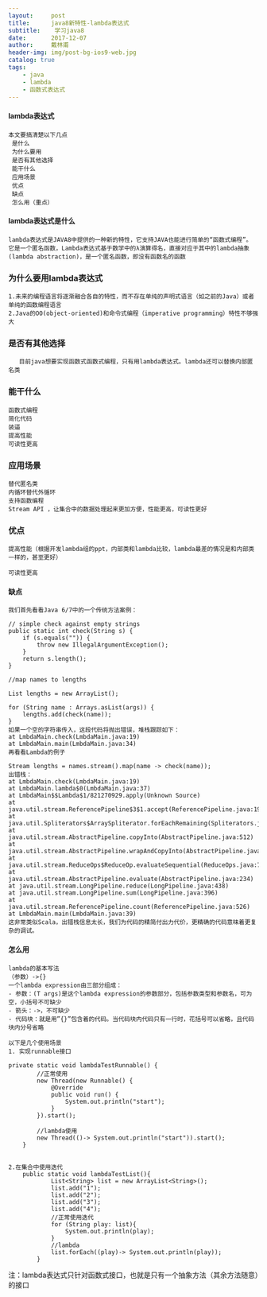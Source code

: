 ```yaml
---
layout:     post
title:      java8新特性-lambda表达式
subtitle:    学习java8
date:       2017-12-07
author:     戴林甫
header-img: img/post-bg-ios9-web.jpg
catalog: true
tags:
    - java
    - lambda
    - 函数式表达式
---
```


#### lambda表达式
    本文要搞清楚以下几点
     是什么
     为什么要用
     是否有其他选择
     能干什么
     应用场景
     优点
     缺点
     怎么用（重点）
     
#### lambda表达式是什么
    lambda表达式是JAVA8中提供的一种新的特性，它支持JAVA也能进行简单的“函数式编程”。 
    它是一个匿名函数，Lambda表达式基于数学中的λ演算得名，直接对应于其中的lambda抽象(lambda abstraction)，是一个匿名函数，即没有函数名的函数

### 为什么要用lambda表达式
    1.未来的编程语言将逐渐融合各自的特性，而不存在单纯的声明式语言（如之前的Java）或者单纯的函数编程语言
    2.Java的OO(object-oriented)和命令式编程（imperative programming）特性不够强大
    
### 是否有其他选择
       目前java想要实现函数式函数式编程，只有用lambda表达式。lambda还可以替换内部匿名类
   
### 能干什么
    函数式编程
    简化代码
    装逼
    提高性能
    可读性更高
    
### 应用场景
    替代匿名类
    内循环替代外循环
    支持函数编程
    Stream API ，让集合中的数据处理起来更加方便，性能更高，可读性更好
    
    
### 优点
    提高性能（根据开发lambda组的ppt，内部类和lambda比较，lambda最差的情况是和内部类一样的，甚至更好）
    
    可读性更高
    
#### 缺点
    我们首先看看Java 6/7中的一个传统方法案例：
    
    // simple check against empty strings
    public static int check(String s) {
        if (s.equals("")) {
            throw new IllegalArgumentException();
        }
        return s.length();
    }
       
    //map names to lengths
       
    List lengths = new ArrayList();
       
    for (String name : Arrays.asList(args)) {
        lengths.add(check(name));
    }
    如果一个空的字符串传入，这段代码将抛出错误，堆栈跟踪如下：
    at LmbdaMain.check(LmbdaMain.java:19)
    at LmbdaMain.main(LmbdaMain.java:34)
    再看看Lambda的例子
    
    Stream lengths = names.stream().map(name -> check(name));
    出错栈：   
    at LmbdaMain.check(LmbdaMain.java:19)
    at LmbdaMain.lambda$0(LmbdaMain.java:37)
    at LmbdaMain$$Lambda$1/821270929.apply(Unknown Source)
    at java.util.stream.ReferencePipeline$3$1.accept(ReferencePipeline.java:193)
    at java.util.Spliterators$ArraySpliterator.forEachRemaining(Spliterators.java:948)
    at java.util.stream.AbstractPipeline.copyInto(AbstractPipeline.java:512)
    at java.util.stream.AbstractPipeline.wrapAndCopyInto(AbstractPipeline.java:502)
    at java.util.stream.ReduceOps$ReduceOp.evaluateSequential(ReduceOps.java:708)
    at java.util.stream.AbstractPipeline.evaluate(AbstractPipeline.java:234)
    at java.util.stream.LongPipeline.reduce(LongPipeline.java:438)
    at java.util.stream.LongPipeline.sum(LongPipeline.java:396)
    at java.util.stream.ReferencePipeline.count(ReferencePipeline.java:526)
    at LmbdaMain.main(LmbdaMain.java:39)
    这非常类似Scala，出错栈信息太长，我们为代码的精简付出力代价，更精确的代码意味着更复杂的调试。
    
      
#### 怎么用

    lambda的基本写法
    （参数）->{}
    一个lambda expression由三部分组成： 
    - 参数：(T args)是这个lambda expression的参数部分，包括参数类型和参数名，可为空，小括号不可缺少 
    - 箭头：->，不可缺少 
    - 代码块：就是用”{}”包含着的代码。当代码块内代码只有一行时，花括号可以省略，且代码块内分号省略
    
    以下是几个使用场景
    1. 实现runnable接口
    
    private static void lambdaTestRunnable() {
            //正常使用
            new Thread(new Runnable() {
                @Override
                public void run() {
                    System.out.println("start");
                }
            }).start();
            
            //lambda使用
            new Thread(()-> System.out.println("start")).start();
        }
        
        
    2.在集合中使用迭代
        public static void lambdaTestList(){
                List<String> list = new ArrayList<String>();
                list.add("1");
                list.add("2");
                list.add("3");
                list.add("4");
                //正常使用迭代
                for (String play: list){
                    System.out.println(play);
                }
                //lambda
                list.forEach((play)-> System.out.println(play));
            }

    

注：lambda表达式只针对函数式接口，也就是只有一个抽象方法（其余方法随意）的接口